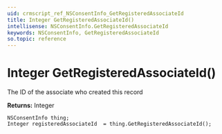 ```yaml
---
uid: crmscript_ref_NSConsentInfo_GetRegisteredAssociateId
title: Integer GetRegisteredAssociateId()
intellisense: NSConsentInfo.GetRegisteredAssociateId
keywords: NSConsentInfo, GetRegisteredAssociateId
so.topic: reference
---
```


# Integer GetRegisteredAssociateId()

The ID of the associate who created this record

**Returns:** Integer

```crmscript
NSConsentInfo thing;
Integer registeredAssociateId  = thing.GetRegisteredAssociateId();
```


